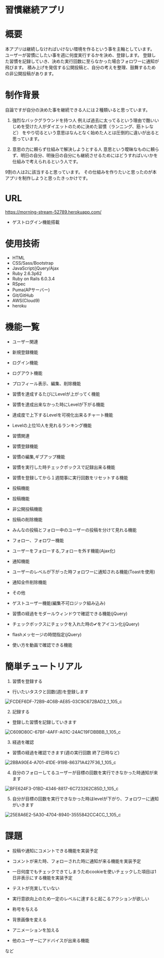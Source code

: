 # 習慣継続アプリ

# 概要
本アプリは継続しなければいけない環境を作るという事を主軸としています。
ユーザーが習慣にしたい事を週に何度実行するかを決め、登録します。
登録した習慣を記録していき、決めた実行回数に至らなかった場合フォロワーに通知が飛びます。
積み上げを発信する公開投稿と、自分の考えを整理、鼓舞するための非公開投稿があります。

# 制作背景
自論ですが自分の決めた事を継続できる人には２種類いると思っています。

1. 強烈なバックグラウンドを持つ人
例えば過去に太ってるという理由で酷いいじめを受けた人がダイエットのために決めた習慣（ランニング、筋トレなど）
をやり切るという意思はなんとなく始めた人とは圧倒的に違いが出ると思っています。

2. 意思の力に頼らず仕組みで解決しようとする人
意思という曖昧なものに頼らず、明日の自分、明後日の自分にも継続させるためにはどうすればいいかを
仕組みで考えられるという人です。

9割の人は2に該当すると思っています。
その仕組みを作りたいと思ったのが本アプリを制作しようと思ったきっかけです。

# URL
https://morning-stream-52789.herokuapp.com/

* ゲストログイン機能搭載

# 使用技術

* HTML
* CSS/Sass/Bootstrap
* JavaScript/jQuery/Ajax
* Ruby 2.6.3p62
* Ruby on Rails 6.0.3.4
* RSpec
* Puma(APサーバー)
* Git/GitHub
* AWS(Cloud9)
* heroku

# 機能一覧
* ユーザー関連

 * 新規登録機能
 * ログイン機能
 * ログアウト機能
 * プロフィール表示、編集、削除機能
 * 習慣を達成するたびにLevelが上がってく機能
 * 習慣を達成出来なかった時にLevelが下がる機能
 * 達成度で上下するLevelを可視化出来るチャート機能
 * Levelの上位10人を見れるランキング機能

* 習慣関連

 * 習慣登録機能
 * 習慣の編集,ギブアップ機能
 * 習慣を実行した時チェックボックスで記録出来る機能
 * 習慣を登録してから１週間事に実行回数をリセットする機能
 
* 投稿機能

 * 投稿機能
 * 非公開投稿機能
 * 投稿の削除機能
 * みんなの投稿とフォロー中のユーザーの投稿を分けて見れる機能
 
* フォロー、フォロワー機能

 * ユーザーをフォローする,フォローを外す機能(Ajax化)

* 通知機能

 * ユーザーのレベルが下がった時フォロワーに通知される機能(Toastを使用)
 * 通知全件削除機能
 
* その他

 * ゲストユーザー機能(編集不可ロジック組み込み)
 * 習慣の経過をモダールウィンドウで確認できる機能(jQuery)
 * チェックボックスにチェックを入れた時の✔︎をアイコン化(jQuery)
 * flashメッセージの時間指定(jQuery)
 * 使い方を動画で確認できる機能

# 簡単チュートリアル

1. 習慣を登録する
* 行いたいタスクと回数(週)を登録します

![FCDEF6DF-72B9-4C6B-AE85-03C9C672BAD2_1_105_c](https://user-images.githubusercontent.com/67776222/102442242-4ba75a00-4067-11eb-828b-937cd0f897a4.jpeg)
 
2. 記録する
* 登録した習慣を記録していきます
 
![C609D80C-67BF-4AFF-A01C-24AC19FDBBBB_1_105_c](https://user-images.githubusercontent.com/67776222/102442429-bce70d00-4067-11eb-990a-27758d776eed.jpeg)

3. 経過を確認
* 習慣の経過を確認できます(週の実行回数 終了日時など)

![2BBA90E4-A701-41DE-919B-86371A427F36_1_105_c](https://user-images.githubusercontent.com/67776222/102442719-60d0b880-4068-11eb-8a60-355eec5c1f3a.jpeg)

4. 自分のフォローしてるユーザーが目標の回数を実行できなかった時通知が来ます

![BFE624F3-01BD-4346-8817-6C723262C85D_1_105_c](https://user-images.githubusercontent.com/67776222/102443133-5e229300-4069-11eb-85b8-1f15ccc49229.jpeg)

5. 自分が目標の回数を実行できなかった時はlevelが下がり、フォロワーに通知がいきます

![25E8A6E2-5A30-4704-8940-3555842CC4CC_1_105_c](https://user-images.githubusercontent.com/67776222/102443503-40096280-406a-11eb-91ca-0d3d2674763c.jpeg)


# 課題
* 投稿や通知にコメントできる機能を実装予定
* コメントが来た時、フォローされた時に通知が来る機能を実装予定
* 一日何度でもチェックできてしまうためcookieを使いチェックした項目は1日非表示にする機能を実装予定
* テストが充実していない
* 実行意欲向上のため一定のレベルに達すると起こるアクションが欲しい

 * 称号を与える
 * 背景画像を変える
 * アニメーションを加える
 * 他のユーザーにアドバイスが出来る機能
 
など
